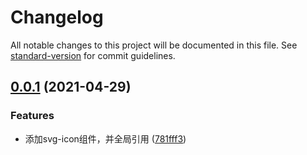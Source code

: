 # Changelog

All notable changes to this project will be documented in this file. See [standard-version](https://github.com/conventional-changelog/standard-version) for commit guidelines.

## [0.0.1](https://github.com/hr837/vue-study/compare/781fff3bcfcc665269ddbe8c0bb002b38f28c3e9...v0.0.1) (2021-04-29)


### Features

* 添加svg-icon组件，并全局引用 ([781fff3](https://github.com/hr837/vue-study/commit/781fff3bcfcc665269ddbe8c0bb002b38f28c3e9))
